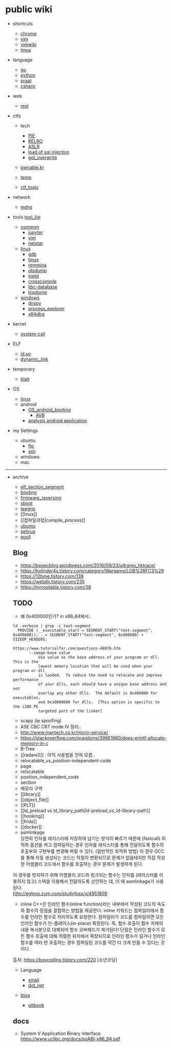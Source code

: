 # public wiki

* shortcuts
    - [chrome](shortcuts_chrome.md) 
    - [vim](shortcuts_vim.md)
    - [vimwiki](shortcuts_vimwiki.md)
    - [tmux](shortcuts_tmux.md) 

* language
    * [go](go.md)
    * [python](python.md)
    * [praat](praat.md)
    * [csharp](csharp.md)

* web
    * [rest](rest.md)

* ctfs
    * tech
        * [PIE](ctfs_tech_pie.md) 
        * [RELRO](ctfs_tech_relro.md)
        * [ASLR](ctfs_tech_aslr.md)
        * [load of sql injection](ctfs_tech_load_of_sql_injection.md)
        * [got_overwrite](ctfs_tech_got_overwrite.md)

    * [pwnable.kr](pwnable.kr.md)
    * [temp](temp.md)
    * [ctf_tools](ctf_tools.md)

* network
    * [mdns](mdns.md)

* tools
    [tool_list](tools_tool_list.md)
    * [common](tools_common.md)
        * [jupyter](tools_common_jupyter.md)
        * [vim](tools_common_vim.md)
        * [netstat](netstat.md)
    * [linux](tools_linux.md)
        * [gdb](gdb.md)
        * [tmux](tmux.md)
        * [remmina](remmina.md)
        * [objdump](objdump.md)
        * [inetd](inetd.md)
        * [crosscompile](crosscompile.md)
        * [libc-database](tools_linux_libc-database.md)
        * [tcpdump](tcpdump.md)
    * [windows](tools_windows.md)
        * [dnspy](dnspy.md)
        * [process_explorer](process_explorer.md)
        * [x64dbg](tools_windows_x64dbg.md)

* kernel
	* [system-call](kernel_system-call.md)

* ELF
    * [ld.so](elf_ld.so.md)
    * [dynamic_link](elf_dynamic_link.md)

* temporary 
    * [blah](blah.md)

* OS
    * [linux](OS_linux.md)
    * android 
        * [OS_android_booting](OS_android_booting.md)
            *  [AVB](OS_android_booting_AVB.md)
        * [analysis android application](OS_android_apk.md)
        

* my Settings
    * ubuntu
        * [ftp](settings_ubuntu_ftp.md)
        * [ssh](settings_ubuntu_ssh.md) 
    * windows
    * mac

----------------------------------------------------------------------

* archive

    * [elf_section_segment](elf_section_segment.md)
    * [booting](booting.md) 
    * [firmware_reversing](firmware_reversing.md)
    * [sboot](sboot.md)
    * [teegris](teegris.md)
    - [[linux]]
    - [[컴파일과정|compile_process]]
    - [ubuntu](ubuntu.md)
    - [selinux](selinux.md)
    - [epoll](epoll.md)
   

    ## Blog 
    - <https://bpsecblog.wordpress.com/2016/09/23/ultrarev_hktrace/>
    - <https://holinder4s.tistory.com/category/Wargame/LOB%28FC3%29>
    - <https://12bme.tistory.com/138>
    - <https://webdir.tistory.com/235>
    - <https://mrrootable.tistory.com/38>

    ## TODO
    - 왜 0x400000인가? in x86_64에서..
    ```
    ld -verbose | grep -i text-segment
      PROVIDE (__executable_start = SEGMENT_START("text-segment", 0x400000)); . = SEGMENT_START("text-segment", 0x400000) + SIZEOF_HEADERS;

    https://www.tutorialfor.com/questions-48876.htm
           --image-base value
               Use value as the base address of your program or dll.  This is the
               lowest memory location that will be used when your program or dll
               is loaded.  To reduce the need to relocate and improve performance
               of your dlls, each should have a unique base address and not
               overlap any other dlls.  The default is 0x400000 for executables,
               and 0x10000000 for dlls.  [This option is specific to the i386 PE
               targeted port of the linker]

    ```
    - scapy (ip spoofing)
    -  ASE CBC CRT mode IV 정리..
    - <http://www.mantech.co.kr/micro-service/>
    - <https://stackoverflow.com/questions/39861660/does-printf-allocate-memory-in-c>
    - B-Tree
    - [[radare2]]  :  아직 사용법을 전혀 모름.. 
    - relocatable_vs_position-independent-code
    - page
    - relocatable
    - position_independent_code
    - section 
    - 메모리 구역
    - [[library]]
    - [[object_file]]
    - [[PLT]]
    - [[ld_preload vs ld_library_path|ld-preload_vs_ld-library-path]]
    - [[hooking]]
    - [[frida]]
    - [[docker]]
    - asmlinkage  
    당연히 인자를 레지스터에 저장하여 넘기는 방식이 빠르기 때문에 (fastcall)
    최적화 옵션을 켜고 컴파일하는 경우 인자를 레지스터를 통해 전달하도록
    함수의 호출부와 구현부를 변경해 버릴 수 있다. (일반적인 최적화 방법)
    이 경우 GCC를 통해 자동 생성되는 코드는 적절히 변환되므로 문제가 없을테지만
    직접 작성한 어셈블리 코드에서 함수를 호출하는 경우 문제가 발생하게 된다.

    이 경우를 방지하기 위해 어셈블리 코드와 링크되는 함수는
    인자를 (레지스터를 이용하지 않고) 스택을 이용해서 전달하도록
    선언하는 데, 이 때 asmlinkage가 사용된다.  
    http://egloos.zum.com/studyfoss/v/4951809

    - inline 
    C++은 인라인 함수(inline function)라는 내부에서 작성된 코드의 속도와 함수의 장점을 결합하는 방법을 제공한다. inline 키워드는 컴파일러에서 함수를 인라인 함수로 처리하도록 요청한다. 컴파일러가 코드를 컴파일하면 모든 인라인 함수가 인-플레이스(in-place) 확장된다. 즉, 함수 호출이 함수 자체의 내용 복사본으로 대체되어 함수 오버헤드가 제거된다! 단점은 인라인 함수가 모든 함수 호출에 대해 적절한 위치에서 확장되므로 인라인 함수가 길거나 인라인 함수를 여러 번 호출하는 경우 컴파일된 코드를 약간 더 크게 만들 수 있다는 것이다.

    출처: https://boycoding.tistory.com/220 [소년코딩]  


    * Language
        * [smali](smali.md)
        * [dot_net](dot_net.md)

    * [blog](blog.md) 
        * [gitbook](blog_gitbook.md)





    ## docs 
    - System V Application Binary Interface <https://www.uclibc.org/docs/psABI-x86_64.pdf>
